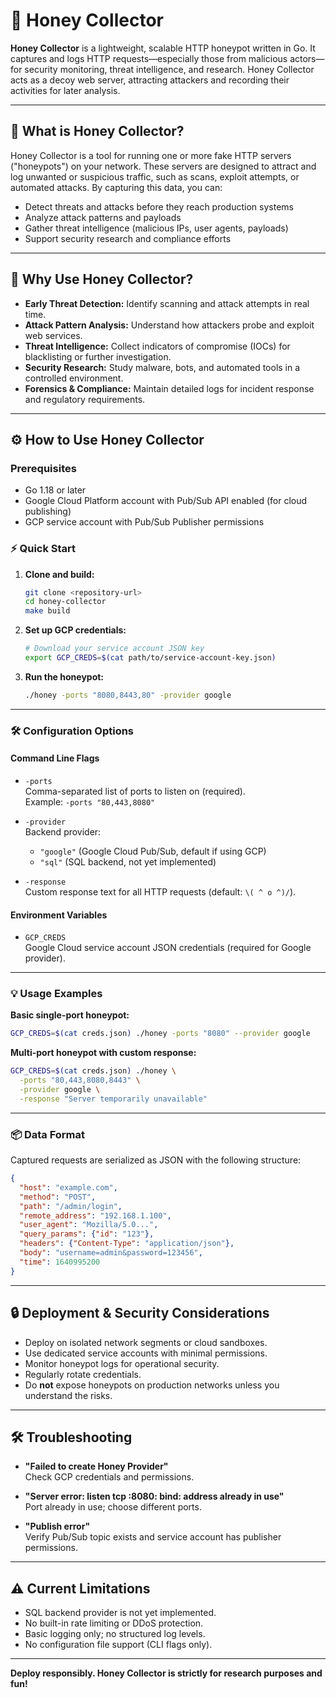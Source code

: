 # 🍯 Honey Collector

**Honey Collector** is a lightweight, scalable HTTP honeypot written in Go. It captures and logs HTTP requests—especially those from malicious actors—for security monitoring, threat intelligence, and research. Honey Collector acts as a decoy web server, attracting attackers and recording their activities for later analysis.

---

## 🧐 What is Honey Collector?

Honey Collector is a tool for running one or more fake HTTP servers ("honeypots") on your network. These servers are designed to attract and log unwanted or suspicious traffic, such as scans, exploit attempts, or automated attacks. By capturing this data, you can:

- Detect threats and attacks before they reach production systems
- Analyze attack patterns and payloads
- Gather threat intelligence (malicious IPs, user agents, payloads)
- Support security research and compliance efforts

---

## 🚨 Why Use Honey Collector?

- **Early Threat Detection:** Identify scanning and attack attempts in real time.
- **Attack Pattern Analysis:** Understand how attackers probe and exploit web services.
- **Threat Intelligence:** Collect indicators of compromise (IOCs) for blacklisting or further investigation.
- **Security Research:** Study malware, bots, and automated tools in a controlled environment.
- **Forensics & Compliance:** Maintain detailed logs for incident response and regulatory requirements.

---

## ⚙️ How to Use Honey Collector

### Prerequisites

- Go 1.18 or later
- Google Cloud Platform account with Pub/Sub API enabled (for cloud publishing)
- GCP service account with Pub/Sub Publisher permissions

### ⚡ Quick Start

1. **Clone and build:**
    ```sh
    git clone <repository-url>
    cd honey-collector
    make build
    ```

2. **Set up GCP credentials:**
    ```sh
    # Download your service account JSON key
    export GCP_CREDS=$(cat path/to/service-account-key.json)
    ```

3. **Run the honeypot:**
    ```sh
    ./honey -ports "8080,8443,80" -provider google
    ```

---

### 🛠️ Configuration Options

#### Command Line Flags

- `-ports`  
  Comma-separated list of ports to listen on (required).  
  Example: `-ports "80,443,8080"`

- `-provider`  
  Backend provider:  
  - `"google"` (Google Cloud Pub/Sub, default if using GCP)
  - `"sql"` (SQL backend, not yet implemented)

- `-response`  
  Custom response text for all HTTP requests (default: `\( ^ o ^)/`).

#### Environment Variables

- `GCP_CREDS`  
  Google Cloud service account JSON credentials (required for Google provider).

---

### 💡 Usage Examples

**Basic single-port honeypot:**
```sh
GCP_CREDS=$(cat creds.json) ./honey -ports "8080" --provider google
```

**Multi-port honeypot with custom response:**
```sh
GCP_CREDS=$(cat creds.json) ./honey \
  -ports "80,443,8080,8443" \
  -provider google \
  -response "Server temporarily unavailable"
```

---

### 📦 Data Format

Captured requests are serialized as JSON with the following structure:

```json
{
  "host": "example.com",
  "method": "POST",
  "path": "/admin/login",
  "remote_address": "192.168.1.100",
  "user_agent": "Mozilla/5.0...",
  "query_params": {"id": "123"},
  "headers": {"Content-Type": "application/json"},
  "body": "username=admin&password=123456",
  "time": 1640995200
}
```

---

## 🔒 Deployment & Security Considerations

- Deploy on isolated network segments or cloud sandboxes.
- Use dedicated service accounts with minimal permissions.
- Monitor honeypot logs for operational security.
- Regularly rotate credentials.
- Do **not** expose honeypots on production networks unless you understand the risks.

---

## 🛠️ Troubleshooting

- **"Failed to create Honey Provider"**  
  Check GCP credentials and permissions.

- **"Server error: listen tcp :8080: bind: address already in use"**  
  Port already in use; choose different ports.

- **"Publish error"**  
  Verify Pub/Sub topic exists and service account has publisher permissions.

---

## ⚠️ Current Limitations

- SQL backend provider is not yet implemented.
- No built-in rate limiting or DDoS protection.
- Basic logging only; no structured log levels.
- No configuration file support (CLI flags only).

---

**Deploy responsibly. Honey Collector is strictly for research purposes and fun!**
